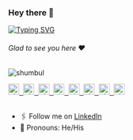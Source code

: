 ### Hey there :wave:

[![Typing SVG](https://readme-typing-svg.herokuapp.com?color=%2336BCF7&lines=This+is+Akash+Yadav)](https://git.io/typing-svg)

###### Glad to see you here :heart:

<p align="left"> <img src="https://komarev.com/ghpvc/?username=shumbul&label=Views&color=blue&style=plastic" alt="shumbul" /> </p>

<a href="https://shumbularifa.com">
  <kbd>
  <img align="centre" alt="shumbularifa.com" width="22px" src="https://dz8fbjd9gwp2s.cloudfront.net/logos/644a0515e4b062410b4e9f3b.png?v=5" />
</a>
 
 <a href="https://linktr.ee/shumbul">
  <kbd>
  <img align="centre" alt="shumbul's LinkTree" width="22px" src="https://media.licdn.com/dms/image/C4D03AQGXjFTafm6f2g/profile-displayphoto-shrink_800_800/0/1658606578560?e=2147483647&v=beta&t=a1GP3SeMUJnHaVTB7z1b-2TOFTWQyorjW3EAvPdLjHA" />
</a>
   
<a href="https://linkedin.com/in/shumbul">
  <kbd>
  <img align="centre" alt="shumbul's LinkdeIn" width="22px" src="https://cdn-icons-png.flaticon.com/512/174/174857.png" />
</a>
  
 <a href="https://www.instagram.com/shumbul.arifa/">
  <kbd>
  <img align="centre" alt="shumbul's Instagram" width="22px" src="https://upload.wikimedia.org/wikipedia/commons/thumb/e/e7/Instagram_logo_2016.svg/2048px-Instagram_logo_2016.svg.png" />
</a>
  
<a href="https://twitter.com/ShumbulArifa">
<kbd>
<img align="centre" alt="shumbul's Twitter" width="22px" src="https://www.iconpacks.net/icons/2/free-twitter-logo-icon-2429-thumb.png" />
</a>
 
<a href="https://t.me/ShumbulArifa">
  <kbd>
  <img align="centre" alt="shumbul's Telegram" width="22px" src="https://upload.wikimedia.org/wikipedia/commons/thumb/8/82/Telegram_logo.svg/768px-Telegram_logo.svg.png" />
</a>
 
<a href="https://devfolio.co/@shumbul_arifa">
  <kbd>
  <img align="centre" alt="shumbul's Devfolio" width="22px" src="https://avatars.githubusercontent.com/u/38809367?s=280&v=4" />
</a>

<a href="mailto:akashyadavak2003@gmail.com">
  <kbd>
  <img align="centre" alt="shumbul's Outlook" width="22px" src="https://upload.wikimedia.org/wikipedia/commons/thumb/d/df/Microsoft_Office_Outlook_%282018%E2%80%93present%29.svg/1101px-Microsoft_Office_Outlook_%282018%E2%80%93present%29.svg.png" />
</a>

<br/>
<br/>

<!-- 🏢 I am a Software Engineer at Microsoft
- 🏫 2022 B.Tech. graduate from NIT Karnataka
- 💻 Former SDE Intern at Qualcomm, India
- 🙋‍ More about me: Visit my [website](https://shumbul.github.io/) -->
- 🖇 Follow me on [LinkedIn](www.linkedin.com/in/akash-yadav-92535324a)
- 👯 Pronouns: He/His
